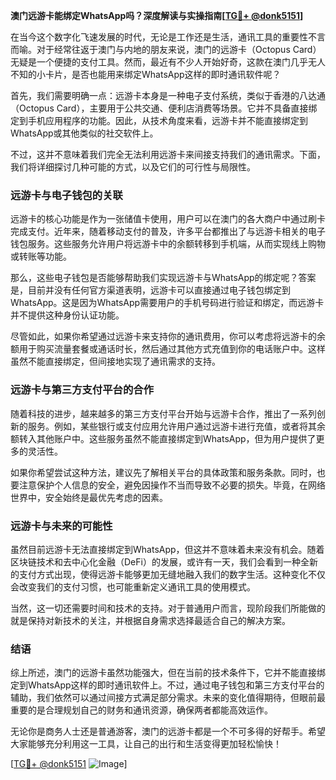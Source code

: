 **澳门远游卡能绑定WhatsApp吗？深度解读与实操指南[[TG💪+ @donk5151](https://t.me/s/donk5151)]**

在当今这个数字化飞速发展的时代，无论是工作还是生活，通讯工具的重要性不言而喻。对于经常往返于澳门与内地的朋友来说，澳门的远游卡（Octopus Card）无疑是一个便捷的支付工具。然而，最近有不少人开始好奇，这款在澳门几乎无人不知的小卡片，是否也能用来绑定WhatsApp这样的即时通讯软件呢？

首先，我们需要明确一点：远游卡本身是一种电子支付系统，类似于香港的八达通（Octopus Card），主要用于公共交通、便利店消费等场景。它并不具备直接绑定到手机应用程序的功能。因此，从技术角度来看，远游卡并不能直接绑定到WhatsApp或其他类似的社交软件上。

不过，这并不意味着我们完全无法利用远游卡来间接支持我们的通讯需求。下面，我们将详细探讨几种可能的方式，以及它们的可行性与局限性。

### **远游卡与电子钱包的关联**
远游卡的核心功能是作为一张储值卡使用，用户可以在澳门的各大商户中通过刷卡完成支付。近年来，随着移动支付的普及，许多平台都推出了与远游卡相关的电子钱包服务。这些服务允许用户将远游卡中的余额转移到手机端，从而实现线上购物或转账等功能。

那么，这些电子钱包是否能够帮助我们实现远游卡与WhatsApp的绑定呢？答案是，目前并没有任何官方渠道表明，远游卡可以直接通过电子钱包绑定到WhatsApp。这是因为WhatsApp需要用户的手机号码进行验证和绑定，而远游卡并不提供这种身份认证功能。

尽管如此，如果你希望通过远游卡来支持你的通讯费用，你可以考虑将远游卡的余额用于购买流量套餐或通话时长，然后通过其他方式充值到你的电话账户中。这样虽然不能直接绑定，但间接地实现了通讯需求的支持。

### **远游卡与第三方支付平台的合作**
随着科技的进步，越来越多的第三方支付平台开始与远游卡合作，推出了一系列创新的服务。例如，某些银行或支付应用允许用户通过远游卡进行充值，或者将其余额转入其他账户中。这些服务虽然不能直接绑定到WhatsApp，但为用户提供了更多的灵活性。

如果你希望尝试这种方法，建议先了解相关平台的具体政策和服务条款。同时，也要注意保护个人信息的安全，避免因操作不当而导致不必要的损失。毕竟，在网络世界中，安全始终是最优先考虑的因素。

### **远游卡与未来的可能性**
虽然目前远游卡无法直接绑定到WhatsApp，但这并不意味着未来没有机会。随着区块链技术和去中心化金融（DeFi）的发展，或许有一天，我们会看到一种全新的支付方式出现，使得远游卡能够更加无缝地融入我们的数字生活。这种变化不仅会改变我们的支付习惯，也可能重新定义通讯工具的使用模式。

当然，这一切还需要时间和技术的支持。对于普通用户而言，现阶段我们所能做的就是保持对新技术的关注，并根据自身需求选择最适合自己的解决方案。

### **结语**
综上所述，澳门的远游卡虽然功能强大，但在当前的技术条件下，它并不能直接绑定到WhatsApp这样的即时通讯软件上。不过，通过电子钱包和第三方支付平台的辅助，我们依然可以通过间接方式满足部分需求。未来的变化值得期待，但眼前最重要的是合理规划自己的财务和通讯资源，确保两者都能高效运作。

无论你是商务人士还是普通游客，澳门的远游卡都是一个不可多得的好帮手。希望大家能够充分利用这一工具，让自己的出行和生活变得更加轻松愉快！

[[TG💪+ @donk5151](https://t.me/s/donk5151) ![Image](https://i.postimg.cc/rwNCRYN7/Snipaste-2025-04-30-17-27-05.png)]
